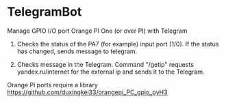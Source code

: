 # TelegramBot

Manage GPIO I/O port Orange PI One (or over PI) with Telegram

1) Checks the status of the PA7 (for example) input port (1/0). If the status has changed, sends
message to telegram.

2) Checks message in the Telegram. 
Command "/getip" requests yandex.ru/internet for the external ip and sends it to the Telegram.

Orange Pi ports require a library https://github.com/duxingkei33/orangepi_PC_gpio_pyH3
